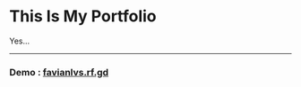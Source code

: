 <h1> This Is My Portfolio </h1>
<p> Yes... </p>

---

<h3> Demo : <a href="favianlvs.rf.gd"> favianlvs.rf.gd </a> </h3>
